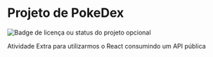 # Projeto de PokeDex 

![Badge de licença ou status do projeto opcional](https://img.shields.io/badge/status-finalizado-green)

Atividade Extra para utilizarmos o React consumindo um API pública 


